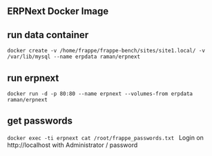 ## ERPNext Docker Image
## run data container
`docker create -v /home/frappe/frappe-bench/sites/site1.local/ -v /var/lib/mysql --name erpdata raman/erpnext
`
## run erpnext
`docker run -d -p 80:80 --name erpnext --volumes-from erpdata raman/erpnext
`
## get passwords
`docker exec -ti erpnext cat /root/frappe_passwords.txt
`
Login on http://localhost with Administrator / password

